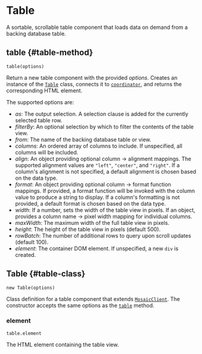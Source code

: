 # Table

A sortable, scrollable table component that loads data on demand from a backing database table.

## table {#table-method}

`table(options)`

Return a new table component with the provided _options_.
Creates an instance of the [`Table`](#table-class) class, connects it to [`coordinator`](../core/coordinator), and returns the corresponding HTML element.

The supported options are:

- _as_: The output selection. A selection clause is added for the currently selected table row.
- _filterBy_: An optional selection by which to filter the contents of the table view.
- _from_: The name of the backing database table or view.
- _columns_: An ordered array of columns to include. If unspecified, all columns will be included.
- _align_: An object providing optional column -> alignment mappings. The supported alignment values are `"left"`, `"center"`, and `"right"`. If a column's alignment is not specified, a default alignment is chosen based on the data type.
- _format_: An object providing optional column -> format function mappings. If provided, a format function will be invoked with the column value to produce a string to display. If a column's formatting is not provided, a default format is chosen based on the data type.
- _width_: If a number, sets the width of the table view in pixels. If an object, provides a column name -> pixel width mapping for individual columns.
- _maxWidth_: The maximum width of the full table view in pixels.
- _height_: The height of the table view in pixels (default 500).
- _rowBatch_: The number of additional rows to query upon scroll updates (default 100).
- _element_: The container DOM element. If unspecified, a new `div` is created.

## Table {#table-class}

`new Table(options)`

Class definition for a table component that extends [`MosaicClient`](../core/client).
The constructor accepts the same options as the [`table`](#table-method) method.

### element

`table.element`

The HTML element containing the table view.

